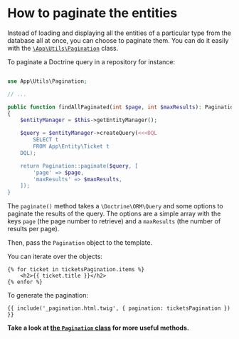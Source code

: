 # How to paginate the entities

Instead of loading and displaying all the entities of a particular type from the database all at once, you can choose to paginate them.
You can do it easily with the [`\App\Utils\Pagination`](/src/Utils/Pagination.php) class.

To paginate a Doctrine query in a repository for instance:

```php

use App\Utils\Pagination;

// ...

public function findAllPaginated(int $page, int $maxResults): Pagination
{
    $entityManager = $this->getEntityManager();

    $query = $entityManager->createQuery(<<<DQL
        SELECT t
        FROM App\Entity\Ticket t
    DQL);

    return Pagination::paginate($query, [
        'page' => $page,
        'maxResults' => $maxResults,
    ]);
}
```

The `paginate()` method takes a `\Doctrine\ORM\Query` and some options to paginate the results of the query.
The options are a simple array with the keys `page` (the page number to retrieve) and a `maxResults` (the number of results per page).

Then, pass the `Pagination` object to the template.

You can iterate over the objects:

```twig
{% for ticket in ticketsPagination.items %}
    <h2>{{ ticket.title }}</h2>
{% enfor %}
```

To generate the pagination:

```twig
{{ include('_pagination.html.twig', { pagination: ticketsPagination }) }}
```

**Take a look at [the `Pagination` class](/src/Utils/Pagination.php) for more useful methods.**
